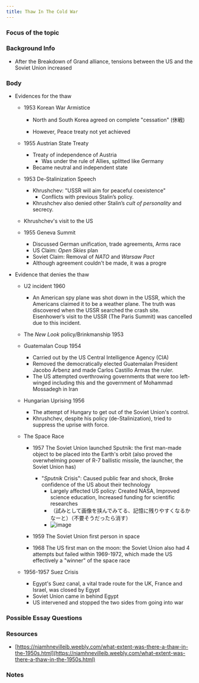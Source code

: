 ```yaml
---
title: Thaw In The Cold War
---
```


### Focus of the topic

### Background Info

* After the Breakdown of Grand alliance, tensions between the US and the Soviet Union increased

### Body

* Evidences for the thaw
  
  * 1953 Korean War Armistice
    
    * North and South Korea agreed on complete "cessation" (休戦)
    
    * However, Peace treaty not yet achieved
  
  * 1955 Austrian State Treaty
    
    * Treaty of independence of Austria
      * Was under the rule of Allies, splitted like Germany
    * Became neutral and independent state
  * 1953 De-Stalinization Speech
    
    * Khrushchev: "USSR will aim for peaceful coexistence"
      * Conflicts with previous Stalin’s policy.
    * Khrushchev also denied other Stalin’s *cult of personality* and secrecy.
  * Khrushchev's visit to the US
  
  * 1955 Geneva Summit
    
    * Discussed German unification, trade agreements, Arms race
    * US Claim: *Open Skies* plan
    * Soviet Claim: Removal of *NATO* and *Warsaw Pact*
    * Although agreement couldn't be made, it was a progre
* Evidence that denies the thaw
  
  * U2 incident 1960
    * An American spy plane was shot down in the USSR, which the Americans claimed it to be a weather plane. The truth was discovered when the USSR searched the crash site. Eisenhower’s visit to the USSR (The Paris Summit) was cancelled due to this incident.
  * The *New Look* policy/Brinkmanship 1953
  * Guatemalan Coup 1954
    * Carried out by the US Central Intelligence Agency (CIA)
    * Removed the democratically elected Guatemalan President Jacobo Árbenz and made Carlos Castillo Armas the ruler.
    * The US attempted overthrowing governments that were too left-winged including this and the government of Mohammad Mossadegh in Iran
  * Hungarian Uprising 1956
    * The attempt of Hungary to get out of the Soviet Union's control.
    * Khrushchev, despite his policy (de-Stalinization), tried to suppress the uprise with force.
  * The Space Race
    * 1957 The Soviet Union launched Sputnik: the first man-made object to be placed into the Earth's orbit (also proved the overwhelming power of R-7 ballistic missile, the launcher, the Soviet Union has)
      
      * "*Sputnik* Crisis": Caused public fear and shock, Broke confidence of the US about their technology
        * Largely affected US policy: Created NASA, Improved science education, Increased funding for scientific researches
        * （試みとして画像を挟んでみてる、記憶に残りやすくなるかなーと）（不要そうだったら消す）
        * ![image](https://gyazo.com/457a657ce748a123a87cbed81e3964e9/thumb/1000)
    * 1959 The Soviet Union first person in space
    
    * 1968 The US first man on the moon: the Soviet Union also had 4 attempts but failed within 1969-1972, which made the US effectively a "winner" of the space race
  
  * 1956-1957 Suez Crisis
    * Egypt's Suez canal, a vital trade route for the UK, France and Israel, was closed by Egypt
    * Soviet Union came in behind Egypt
    * US intervened and stopped the two sides from going into war

### Possible Essay Questions

### Resources

* [https://niamhnevilleib.weebly.com/what-extent-was-there-a-thaw-in-the-1950s.html](https://niamhnevilleib.weebly.com/what-extent-was-there-a-thaw-in-the-1950s.html)

### Notes
